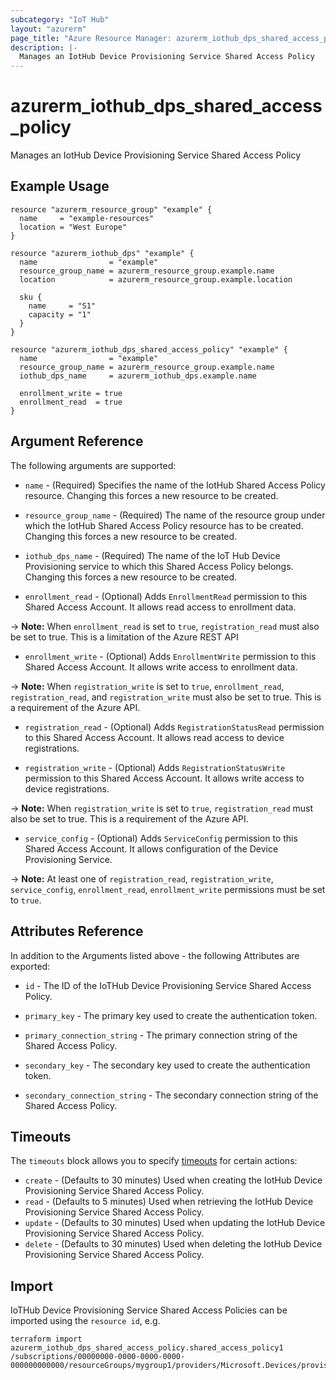```yaml
---
subcategory: "IoT Hub"
layout: "azurerm"
page_title: "Azure Resource Manager: azurerm_iothub_dps_shared_access_policy"
description: |-
  Manages an IotHub Device Provisioning Service Shared Access Policy
---
```


# azurerm_iothub_dps_shared_access_policy

Manages an IotHub Device Provisioning Service Shared Access Policy

## Example Usage

```hcl
resource "azurerm_resource_group" "example" {
  name     = "example-resources"
  location = "West Europe"
}

resource "azurerm_iothub_dps" "example" {
  name                = "example"
  resource_group_name = azurerm_resource_group.example.name
  location            = azurerm_resource_group.example.location

  sku {
    name     = "S1"
    capacity = "1"
  }
}

resource "azurerm_iothub_dps_shared_access_policy" "example" {
  name                = "example"
  resource_group_name = azurerm_resource_group.example.name
  iothub_dps_name     = azurerm_iothub_dps.example.name

  enrollment_write = true
  enrollment_read  = true
}
```

## Argument Reference

The following arguments are supported:

* `name` - (Required) Specifies the name of the IotHub Shared Access Policy resource. Changing this forces a new resource to be created.

* `resource_group_name` - (Required) The name of the resource group under which the IotHub Shared Access Policy resource has to be created. Changing this forces a new resource to be created.

* `iothub_dps_name` - (Required) The name of the IoT Hub Device Provisioning service to which this Shared Access Policy belongs. Changing this forces a new resource to be created.

* `enrollment_read` - (Optional) Adds `EnrollmentRead` permission to this Shared Access Account. It allows read access to enrollment data.

-> **Note:** When `enrollment_read` is set to `true`, `registration_read` must also be set to true. This is a limitation of the Azure REST API

* `enrollment_write` - (Optional) Adds `EnrollmentWrite` permission to this Shared Access Account. It allows write access to enrollment data.

-> **Note:** When `registration_write` is set to `true`, `enrollment_read`, `registration_read`, and `registration_write` must also be set to true. This is a requirement of the Azure API.

* `registration_read` - (Optional) Adds `RegistrationStatusRead` permission to this Shared Access Account. It allows read access to device registrations.

* `registration_write` - (Optional) Adds `RegistrationStatusWrite` permission to this Shared Access Account. It allows write access to device registrations.

-> **Note:** When `registration_write` is set to `true`, `registration_read` must also be set to true. This is a requirement of the Azure API.

* `service_config` - (Optional) Adds `ServiceConfig` permission to this Shared Access Account. It allows configuration of the Device Provisioning Service.

-> **Note:** At least one of `registration_read`, `registration_write`, `service_config`, `enrollment_read`, `enrollment_write` permissions must be set to `true`.

## Attributes Reference

In addition to the Arguments listed above - the following Attributes are exported:

* `id` - The ID of the IoTHub Device Provisioning Service Shared Access Policy.

* `primary_key` - The primary key used to create the authentication token.

* `primary_connection_string` - The primary connection string of the Shared Access Policy.

* `secondary_key` - The secondary key used to create the authentication token.

* `secondary_connection_string` - The secondary connection string of the Shared Access Policy.

## Timeouts

The `timeouts` block allows you to specify [timeouts](https://www.terraform.io/language/resources/syntax#operation-timeouts) for certain actions:

* `create` - (Defaults to 30 minutes) Used when creating the IotHub Device Provisioning Service Shared Access Policy.
* `read` - (Defaults to 5 minutes) Used when retrieving the IotHub Device Provisioning Service Shared Access Policy.
* `update` - (Defaults to 30 minutes) Used when updating the IotHub Device Provisioning Service Shared Access Policy.
* `delete` - (Defaults to 30 minutes) Used when deleting the IotHub Device Provisioning Service Shared Access Policy.

## Import

IoTHub Device Provisioning Service Shared Access Policies can be imported using the `resource id`, e.g.

```shell
terraform import azurerm_iothub_dps_shared_access_policy.shared_access_policy1 /subscriptions/00000000-0000-0000-0000-000000000000/resourceGroups/mygroup1/providers/Microsoft.Devices/provisioningServices/dps1/keys/shared_access_policy1
```
